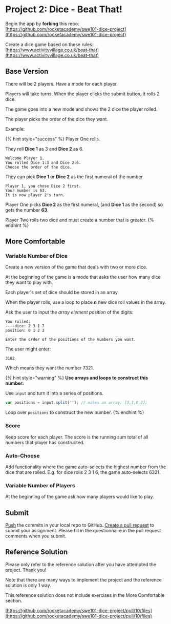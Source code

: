 # Project 2: Dice - Beat That!

Begin the app by **forking** this repo: [https://github.com/rocketacademy/swe101-dice-project](https://github.com/rocketacademy/swe101-dice-project)

Create a dice game based on these rules: [https://www.activityvillage.co.uk/beat-that](https://www.activityvillage.co.uk/beat-that)

## Base Version

There will be 2 players. Have a mode for each player. 

Players will take turns. When the player clicks the submit button, it rolls 2 dice.

The game goes into a new mode and shows the 2 dice the player rolled.

The player picks the order of the dice they want.

Example:

{% hint style="success" %}
Player One rolls. 

They roll **Dice 1** as 3 and **Dice 2** as 6.

```text
Welcome Player 1.
You rolled Dice 1:3 and Dice 2:6.
Choose the order of the dice.
```



They can pick **Dice 1** or **Dice 2** as the first numeral of the number.

```text
Player 1, you chose Dice 2 first.
Your number is 63.
It is now player 2's turn.
```

Player One picks **Dice 2** as the first numeral, \(and **Dice 1** as the second\) so gets the number **63**.

Player Two rolls two dice and must create a number that is greater.
{% endhint %}

## More Comfortable

### Variable Number of Dice

Create a new version of the game that deals with two or more dice.

At the beginning of the game is a mode that asks the user how many dice they want to play with.

Each player's set of dice should be stored in an array.

When the player rolls, use a loop to place _**n**_ new dice roll values in the array.

Ask the user to input the _array element position_ of the digits:

```text
You rolled:
----dice: 2 3 1 7
position: 0 1 2 3

Enter the order of the positions of the numbers you want.
```

The user might enter:

```text
3102
```

Which means they want the number 7321.

{% hint style="warning" %}
**Use arrays and loops to construct this number:**

Use  `input` and turn it into a series of positions.

```javascript
var positions = input.split(''); // makes an array: [3,1,0,2];
```

Loop over `positions` to construct the new number.
{% endhint %}



### Score

Keep score for each player. The score is the running sum total of all numbers that player has constructed.

### Auto-Choose

Add functionality where the game auto-selects the highest number from the dice that are rolled. E.g. for dice rolls 2 3 1 6, the game auto-selects 6321.

### Variable Number of Players

At the beginning of the game ask how many players would like to play.

## Submit

[Push](../7-github/7.1-github-fork-and-pull-request.md#git-push) the commits in your local repo to GitHub. [Create a pull request](../7-github/7.1-github-fork-and-pull-request.md#github-pull-request) to submit your assignment. Please fill in the questionnaire in the pull request comments when you submit.

## Reference Solution

Please only refer to the reference solution after you have attempted the project. Thank you!

Note that there are many ways to implement the project and the reference solution is only 1 way.

This reference solution does not include exercises in the More Comfortable section.

[https://github.com/rocketacademy/swe101-dice-project/pull/10/files](https://github.com/rocketacademy/swe101-dice-project/pull/10/files)

